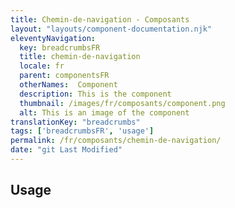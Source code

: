 ```yaml
---
title: Chemin-de-navigation - Composants
layout: "layouts/component-documentation.njk"
eleventyNavigation:
  key: breadcrumbsFR
  title: chemin-de-navigation
  locale: fr
  parent: componentsFR
  otherNames:  Component
  description: This is the component
  thumbnail: /images/fr/composants/component.png
  alt: This is an image of the component
translationKey: "breadcrumbs"
tags: ['breadcrumbsFR', 'usage']
permalink: /fr/composants/chemin-de-navigation/
date: "git Last Modified"
---
```


## Usage